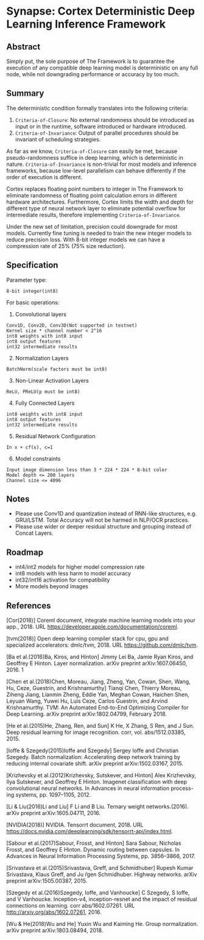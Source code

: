 # Synapse: Cortex Deterministic Deep Learning Inference Framework

## Abstract
Simply put, the sole purpose of The Framework is to guarantee the execution of any compatible deep learning model is deterministic on any full node, while not downgrading performance or accuracy by too much.

## Summary
The deterministic condition formally translates into the following criteria:

1. `Criteria-of-Closure`: No external randomness should be introduced as input or in the runtime, software introduced or hardware introduced.
2. `Criteria-of-Invariance`: Output of parallel procedures should be invariant of scheduling strategies.

As far as we know, `Criteria-of-Closure` can easily be met,  because pseudo-randomness suffice in deep learning, which is deterministic in nature. `Criteria-of-Invariance` is non-trivial for most models and inference frameworks, because low-level parallelism can behave differently if the order of execution is different.

Cortex replaces floating point numbers to integer in The Framework to eliminate randomness of floating point calculation errors in different hardware architectures. Furthermore, Cortex limits the width and depth for different type of neural network layer to eliminate potential overflow for intermediate results, therefore implementing `Criteria-of-Invariance`.

Under the new set of limitation, precision could downgrade for most models. Currently fine tuning is needed to train the new integer models to reduce precision loss. With 8-bit integer models we can have a compression rate of 25% (75% size reduction).

## Specification
Parameter type:
```
8-bit integer(int8)
```
For basic operations:
1. Convolutional layers
```
Conv1D, Conv2D, Conv3D(Not supported in testnet)
Kernel size * channel number < 2^16
int8 weights with int8 input
int8 output features
int32 intermediate results
```
2. Normalization Layers
```
BatchNorm(scale factors must be int8)
```
3. Non-Linear Activation Layers
```
ReLU, PReLU(p must be int8)
```
4. Fully Connected Layers
```
int8 weights with int8 input
int8 output features
int32 intermediate results
```
5. Residual Network Configuration
```
In x + cf(x), c=1
```
6. Model constraints
```
Input image dimension less than 3 * 224 * 224 * 8-bit color
Model depth <= 200 layers
Channel size <= 4096
```

## Notes
- Please use Conv1D and quantization instead of RNN-like structures, e.g. GRU/LSTM.  Total Accuracy will not be harmed in NLP/OCR practices.
- Please use wider or deeper residual structure and grouping instead of Concat Layers.

## Roadmap
- int4/int2 models for higher model compression rate
- int8 models with less harm to model accuracy
- int32/int16 activation for compatibility
- More models beyond images

## References
[Cor(2018)] Coreml document, integrate machine learning models into your app., 2018. URL https://developer.apple.com/documentation/coreml.

[tvm(2018)] Open deep learning compiler stack for cpu, gpu and specialized accelerators: dmlc/tvm, 2018. URL https://github.com/dmlc/tvm.

[Ba et al.(2016)Ba, Kiros, and Hinton] Jimmy Lei Ba, Jamie Ryan Kiros, and Geoffrey E Hinton. Layer normalization. arXiv preprint arXiv:1607.06450, 2016.
1

[Chen et al.(2018)Chen, Moreau, Jiang, Zheng, Yan, Cowan, Shen, Wang, Hu, Ceze, Guestrin, and Krishnamurthy]  Tianqi Chen, Thierry Moreau, Ziheng Jiang, Lianmin Zheng, Eddie Yan,
Meghan Cowan, Haichen Shen, Leyuan Wang, Yuwei Hu, Luis Ceze, Carlos Guestrin, and Arvind Krishnamurthy. TVM: An Automated End-to-End
Optimizing Compiler for Deep Learning. arXiv preprint arXiv:1802.04799, February 2018.

[He et al.(2015)He, Zhang, Ren, and Sun] K He, X Zhang, S Ren, and J Sun. Deep residual learning for image recognition. corr, vol. abs/1512.03385, 2015.

[Ioffe & Szegedy(2015)Ioffe and Szegedy] Sergey Ioffe and Christian Szegedy. Batch normalization: Accelerating deep network training by reducing internal covariate shift. arXiv preprint arXiv:1502.03167, 2015.

[Krizhevsky et al.(2012)Krizhevsky, Sutskever, and Hinton] Alex Krizhevsky, Ilya Sutskever, and Geoffrey E Hinton. Imagenet classification with deep convolutional neural networks. In Advances in neural information process- ing systems, pp. 1097–1105, 2012.

[Li & Liu(2016)Li and Liu] F Li and B Liu. Ternary weight networks.(2016). arXiv preprint arXiv:1605.04711, 2016.

[NVIDIA(2018)] NVIDIA. Tensorrt document, 2018. URL https://docs.nvidia.com/deeplearning/sdk/tensorrt-api/index.html.

[Sabour et al.(2017)Sabour, Frosst, and Hinton] Sara Sabour, Nicholas Frosst, and Geoffrey E Hinton. Dynamic routing between capsules. In Advances in Neural Information Processing Systems, pp. 3856–3866, 2017.

[Srivastava et al.(2015)Srivastava, Greff, and Schmidhuber] Rupesh Kumar Srivastava, Klaus Greff, and Ju ̈rgen Schmidhuber. Highway networks. arXiv preprint arXiv:1505.00387, 2015.

[Szegedy et al.(2016)Szegedy, Ioffe, and Vanhoucke] C Szegedy, S Ioffe, and V Vanhoucke. Inception-v4, inception-resnet and the impact of residual connections on learning. corr abs/1602.07261. URL http://arxiv.org/abs/1602.07261, 2016.

[Wu & He(2018)Wu and He] Yuxin Wu and Kaiming He. Group normalization. arXiv preprint arXiv:1803.08494, 2018.
